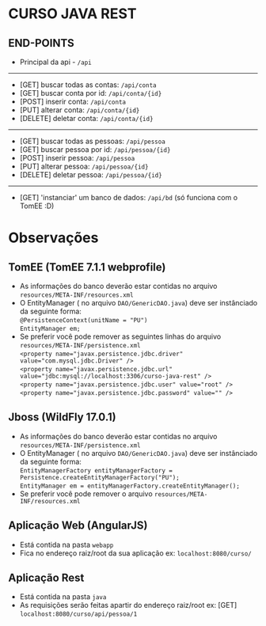 # CURSO JAVA REST

## END-POINTS

- Principal da api - `/api`
***
- [GET] buscar todas as contas: `/api/conta` <br>
- [GET] buscar conta por id: `/api/conta/{id}` <br>
- [POST] inserir conta: `/api/conta` <br>
- [PUT] alterar conta: `/api/conta/{id}` <br>
- [DELETE] deletar conta: `/api/conta/{id}` <br>
***
- [GET] buscar todas as pessoas: `/api/pessoa` <br>
- [GET] buscar pessoa por id: `/api/pessoa/{id}` <br>
- [POST] inserir pessoa: `/api/pessoa` <br>
- [PUT] alterar pessoa: `/api/pessoa/{id}` <br>
- [DELETE] deletar pessoa: `/api/pessoa/{id}` <br>
***
- [GET] 'instanciar' um banco de dados: `/api/bd` (só funciona com o TomEE :D)

# Observações

## TomEE (TomEE 7.1.1 webprofile)

- As informações do banco deverão estar contidas no arquivo `resources/META-INF/resources.xml`<br>
- O EntityManager ( no arquivo `DAO/GenericDAO.java`) deve ser instânciado da seguinte forma: <br> `@PersistenceContext(unitName = "PU")` <br> `EntityManager em;`
- Se preferir você pode remover as seguintes linhas do arquivo `resources/META-INF/persistence.xml` <br> `<property name="javax.persistence.jdbc.driver" value="com.mysql.jdbc.Driver" />` <br> `<property name="javax.persistence.jdbc.url" value="jdbc:mysql://localhost:3306/curso-java-rest" />` <br> `<property name="javax.persistence.jdbc.user" value="root" />` <br> `<property name="javax.persistence.jdbc.password" value="" />`<br>


## Jboss (WildFly 17.0.1)

- As informações do banco deverão estar contidas no arquivo `resources/META-INF/persistence.xml`
- O EntityManager ( no arquivo `DAO/GenericDAO.java`) deve ser instânciado da seguinte forma: <br> `EntityManagerFactory entityManagerFactory = Persistence.createEntityManagerFactory("PU");` <br> `EntityManager em = entityManagerFactory.createEntityManager();`
- Se preferir você pode remover o arquivo `resources/META-INF/resources.xml`

## Aplicação Web (AngularJS)                                                                                                                                                                        

- Está contida na pasta `webapp` <br>
- Fica no endereço raiz/root da sua aplicação ex: `localhost:8080/curso/`

## Aplicação Rest

- Está contida na pasta `java`<br>
- As requisições serão feitas apartir do endereço raiz/root ex: [GET] `localhost:8080/curso/api/pessoa/1`

                                                                                                                                                                            